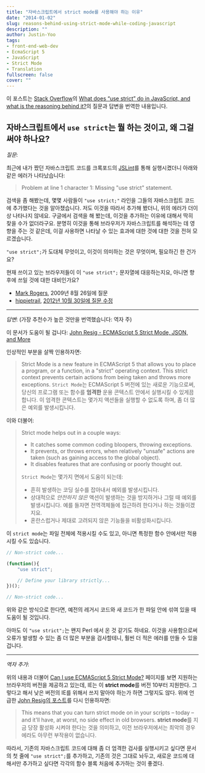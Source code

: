 ```yaml
---
title: "자바스크립트에서 strict mode를 사용해야 하는 이유"
date: "2014-01-02"
slug: reasons-behind-using-strict-mode-while-coding-javascript
description: ""
author: Justin-Yoo
tags:
- front-end-web-dev
- EcmaScript 5
- JavaScript
- Strict Mode
- Translation
fullscreen: false
cover: ""
---
```


이 포스트는 [Stack Overflow](http://stackoverflow.com)의 [What does “use strict” do in JavaScript, and what is the reasoning behind it?](http://stackoverflow.com/questions/1335851/what-does-use-strict-do-in-javascript-and-what-is-the-reasoning-behind-it)의 질문과 답변을 번역한 내용입니다.

## 자바스크립트에서 `use strict`는 뭘 하는 것이고, 왜 그걸 써야 하나요?

_질문_:

최근에 내가 짰던 자바스크립트 코드를 크록포드의 [JSLint](http://www.jslint.com)를 통해 실행시켰더니 아래와 같은 에러가 나타났습니다:

> Problem at line 1 character 1: Missing "use strict" statement.

검색을 좀 해봤는데, 몇몇 사람들이 `"use strict;"` 라인을 그들의 자바스크립트 코드에 추가했다는 것을 알아챘습니다. 저도 이것을 따라서 추가해 봤더니, 위의 에러가 더이상 나타나지 않네요. 구글에서 검색을 해 봤는데, 이것을 추가하는 이유에 대해서 딱히 찾을 수가 없더라구요. 분명히 이것을 통해 브라우저가 자바스크립트를 해석하는 데 영향을 주는 것 같은데, 이걸 사용하면 나타날 수 있는 효과에 대한 것에 대한 것을 전혀 모르겠습니다.

`"use strict";`가 도대체 무엇이고, 이것이 의미하는 것은 무엇이며, 필요하긴 한 건가요?

현재 쓰이고 있는 브라우저들이 이 `"use strict";` 문자열에 대응하는지요, 아니면 향후에 쓰일 것에 대한 대비인가요?

- [Mark Rogers](http://stackoverflow.com/users/25847/mark-rogers), 2009년 8월 26일에 질문
- [hippietrail](http://stackoverflow.com/users/527702/hippietrail), [2012년 10월 30일에 질문 수정](http://stackoverflow.com/posts/1335851/revisions)

* * *

_답변_: (가장 추천수가 높은 것만을 번역했습니다: 역자 주)

이 문서가 도움이 될 겁니다: [John Resig - ECMAScript 5 Strict Mode, JSON, and More](http://ejohn.org/blog/ecmascript-5-strict-mode-json-and-more)

인상적인 부분을 살짝 인용하자면:

> Strict Mode is a new feature in ECMAScript 5 that allows you to place a program, or a function, in a "strict" operating context. This strict context prevents certain actions from being taken and throws more exceptions. `Strict Mode`는 ECMAScript 5 버전에 있는 새로운 기능으로써, 당신의 프로그램 또는 함수를 **엄격한** 운용 콘텍스트 안에서 실행시킬 수 있게끔 합니다. 이 엄격한 콘텍스트는 몇가지 액션들을 실행할 수 없도록 하며, 좀 더 많은 예외를 발생시킵니다.

이와 더불어:

> Strict mode helps out in a couple ways:
> 
> - It catches some common coding bloopers, throwing exceptions.
> - It prevents, or throws errors, when relatively "unsafe" actions are taken (such as gaining access to the global object).
> - It disables features that are confusing or poorly thought out.
> 
> `Strict Mode`는 몇가지 면에서 도움이 되는데:
> 
> - 흔히 발생하는 코딩 실수를 잡아내서 예외를 발생시킵니다.
> - 상대적으로 _안전하지 않은_ 액션이 발생하는 것을 방지하거나 그럴 때 예외를 발생시킵니다. 예를 들자면 전역객체들에 접근하려 한다거나 하는 것들이겠지요.
> - 혼란스럽거나 제대로 고려되지 않은 기능들을 비활성화시킵니다.

이 `strict mode`는 파일 전체에 적용시킬 수도 있고, 아니면 특정한 함수 안에서만 적용시킬 수도 있습니다.

```js
// Non-strict code...

(function(){
    "use strict";

    // Define your library strictly...
})();

// Non-strict code...

```

위와 같은 방식으로 한다면, 예전의 레거시 코드와 새 코드가 한 파일 안에 섞여 있을 때 도움이 될 것입니다.

아마도 이 `"use strict";`는 왠지 Perl 에서 온 것 같기도 하네요. 이것을 사용함으로써 오류가 발생할 수 있는 좀 더 많은 부분을 검사할테니, 훨씬 더 적은 에러를 만들 수 있을 겁니다.

* * *

_역자 추가_:

위의 내용과 더불어 [Can I use ECMAScript 5 Strict Mode?](http://caniuse.com/use-strict) 페이지를 보면 지원하는 브라우저의 버전을 제공하고 있는데, IE는 이 **strict mode**를 버전 10부터 지원한다. 그렇다고 해서 낮은 버전의 IE를 위해서 쓰지 말아야 하는가 하면 그렇지도 않다. 위에 언급한 [John Resig의 포스트](http://ejohn.org/blog/ecmascript-5-strict-mode-json-and-more)를 다시 인용하자면:

> This means that you can turn strict mode on in your scripts – today – and it'll have, at worst, no side effect in old browsers. **strict mode**를 지금 당장 활성화 시켜야 한다는 것을 의미하고, 이전 브라우저에서는 최악의 경우에라도 아무런 부작용이 없습니다.

따라서, 기존의 자바스크립트 코드에 대해 좀 더 엄격한 검사를 실행시키고 싶다면 문서의 첫 줄에 `"use strict";`를 추가하고, 기존의 것은 그대로 놔두고, 새로운 코드에 대해서만 추가하고 싶다면 각각의 함수 블록 처음에 추가하는 것이 좋겠다.
